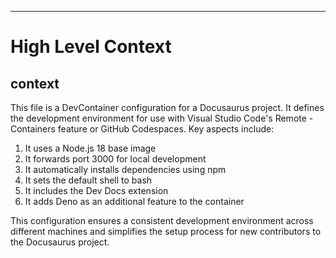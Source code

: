 

  ---
# High Level Context
## context
This file is a DevContainer configuration for a Docusaurus project. It defines the development environment for use with Visual Studio Code's Remote - Containers feature or GitHub Codespaces. Key aspects include:

1. It uses a Node.js 18 base image
2. It forwards port 3000 for local development
3. It automatically installs dependencies using npm
4. It sets the default shell to bash
5. It includes the Dev Docs extension
6. It adds Deno as an additional feature to the container

This configuration ensures a consistent development environment across different machines and simplifies the setup process for new contributors to the Docusaurus project.

  